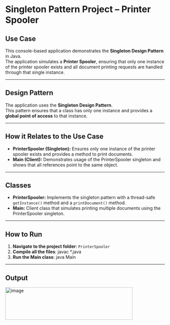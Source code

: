 # Singleton Pattern Project – Printer Spooler

## Use Case
This console-based application demonstrates the **Singleton Design Pattern** in Java.  
The application simulates a **Printer Spooler**, ensuring that only one instance of the printer spooler exists and all document printing requests are handled through that single instance.

---

## Design Pattern
The application uses the **Singleton Design Pattern**.  
This pattern ensures that a class has only one instance and provides a **global point of access** to that instance.  

---

## How it Relates to the Use Case
- **PrinterSpooler (Singleton):** Ensures only one instance of the printer spooler exists and provides a method to print documents.  
- **Main (Client):** Demonstrates usage of the PrinterSpooler singleton and shows that all references point to the same object.

---

## Classes
- **PrinterSpooler:** Implements the singleton pattern with a thread-safe `getInstance()` method and a `printDocument()` method.  
- **Main:** Client class that simulates printing multiple documents using the PrinterSpooler singleton.

---

## How to Run
1. **Navigate to the project folder**: `PrinterSpooler`  
2. **Compile all the files**:    javac *.java
3.  **Run the Main class**:      java Main

---


## Output

<img width="402" height="103" alt="image" src="https://github.com/user-attachments/assets/ac53c335-f082-4d69-b122-153cfe167b96" />
